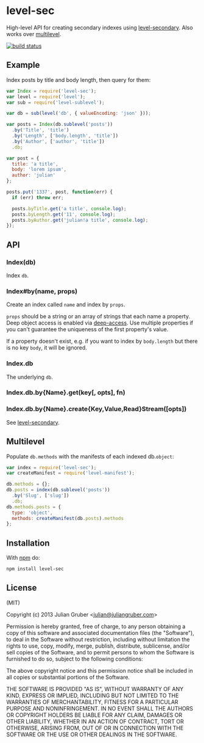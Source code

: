 # level-sec

High-level API for creating secondary indexes using
[level-secondary](https://github.com/juliangruber/level-secondary). Also works over [multilevel](https://github.com/juliangruber/multilevel).

[![build status](https://secure.travis-ci.org/juliangruber/level-sec.png)](http://travis-ci.org/juliangruber/level-sec)

## Example

Index posts by title and body length, then query for them:

```js
var Index = require('level-sec');
var level = require('level');
var sub = require('level-sublevel');

var db = sub(level('db', { valueEncoding: 'json' }));

var posts = Index(db.sublevel('posts'))
  .by('Title', 'title')
  .by('Length', ['body.length', 'title'])
  .by('Author', ['author', 'title'])
  .db;

var post = {
  title: 'a title',
  body: 'lorem ipsum',
  author: 'julian'
};

posts.put('1337', post, function(err) {
  if (err) throw err;

  posts.byTitle.get('a title', console.log);
  posts.byLength.get('11', console.log);
  posts.byAuthor.get('julian!a title', console.log);
});
```

## API

### Index(db)

Index `db`.

### Index#by(name, props)

Create an index called `name` and index by `props`.

`props` should be a string or an array of strings that each name a property.
Deep object access is enabled via
[deep-access](https://github.com/juliangruber/deep-access). Use multiple
properties if you can't guarantee the uniqueness of the first property's
value.

If a property doesn't exist, e.g. if you want to index by `body.length` but there is no key `body`, it will be ignored.

### Index.db

The underlying `db`.

### Index.db.by{Name}.get(key[, opts], fn)
### Index.db.by{Name}.create{Key,Value,Read}Stream([opts])

See [level-secondary](https://github.com/juliangruber/level-secondary).

## Multilevel

Populate `db.methods` with the manifests of each indexed db.`object`:

```js
var index = require('level-sec');
var createManifest = require('level-manifest');

db.methods = {};
db.posts = index(db.sublevel('posts'))
  .by('Slug', ['slug'])
  .db;
db.methods.posts = {
  type: 'object',
  methods: createManifest(db.posts).methods 
};
```

## Installation

With [npm](https://npmjs.org) do:

```bash
npm install level-sec
```

## License

(MIT)

Copyright (c) 2013 Julian Gruber &lt;julian@juliangruber.com&gt;

Permission is hereby granted, free of charge, to any person obtaining a copy of
this software and associated documentation files (the "Software"), to deal in
the Software without restriction, including without limitation the rights to
use, copy, modify, merge, publish, distribute, sublicense, and/or sell copies
of the Software, and to permit persons to whom the Software is furnished to do
so, subject to the following conditions:

The above copyright notice and this permission notice shall be included in all
copies or substantial portions of the Software.

THE SOFTWARE IS PROVIDED "AS IS", WITHOUT WARRANTY OF ANY KIND, EXPRESS OR
IMPLIED, INCLUDING BUT NOT LIMITED TO THE WARRANTIES OF MERCHANTABILITY,
FITNESS FOR A PARTICULAR PURPOSE AND NONINFRINGEMENT. IN NO EVENT SHALL THE
AUTHORS OR COPYRIGHT HOLDERS BE LIABLE FOR ANY CLAIM, DAMAGES OR OTHER
LIABILITY, WHETHER IN AN ACTION OF CONTRACT, TORT OR OTHERWISE, ARISING FROM,
OUT OF OR IN CONNECTION WITH THE SOFTWARE OR THE USE OR OTHER DEALINGS IN THE
SOFTWARE.
